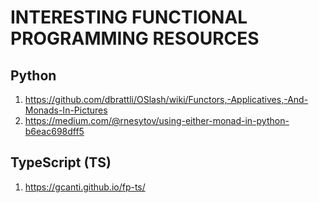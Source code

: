 INTERESTING FUNCTIONAL PROGRAMMING RESOURCES
============================================

Python
------

1. <https://github.com/dbrattli/OSlash/wiki/Functors,-Applicatives,-And-Monads-In-Pictures>
2. <https://medium.com/@rnesytov/using-either-monad-in-python-b6eac698dff5>

TypeScript (TS)
---------------

1. <https://gcanti.github.io/fp-ts/>
